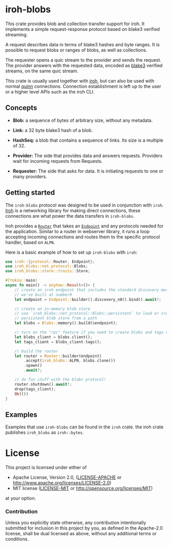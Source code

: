 # iroh-blobs

This crate provides blob and collection transfer support for iroh. It implements a simple request-response protocol based on blake3 verified streaming.

A request describes data in terms of blake3 hashes and byte ranges. It is possible to
request blobs or ranges of blobs, as well as collections.

The requester opens a quic stream to the provider and sends the request. The provider answers with the requested data, encoded as [blake3](https://github.com/BLAKE3-team/BLAKE3-specs/blob/master/blake3.pdf) verified streams, on the same quic stream.

This crate is usually used together with [iroh](https://crates.io/crates/iroh), but can also be used with normal [quinn](https://crates.io/crates/quinn) connections. Connection establishment is left up to the user or a higher level APIs such as the iroh CLI.

## Concepts

- **Blob:** a sequence of bytes of arbitrary size, without any metadata.

- **Link:** a 32 byte blake3 hash of a blob.

- **HashSeq:** a blob that contains a sequence of links. Its size is a multiple of 32.

- **Provider:** The side that provides data and answers requests. Providers wait for incoming requests from Requests.

- **Requester:** The side that asks for data. It is initiating requests to one or many providers.


## Getting started

The `iroh-blobs` protocol was designed to be used in conjunction with `iroh`. [Iroh](https://docs.rs/iroh) is a networking library for making direct connections, these connections are what power the data transfers in `iroh-blobs`.

Iroh provides a [`Router`](https://docs.rs/iroh/latest/iroh/protocol/struct.Router.html) that takes an [`Endpoint`](https://docs.rs/iroh/latest/iroh/endpoint/struct.Endpoint.html) and any protocols needed for the application. Similar to a router in webserver library, it runs a loop accepting incoming connections and routes them to the specific protocol handler, based on `ALPN`.

Here is a basic example of how to set up `iroh-blobs` with `iroh`:

```rust
use iroh::{protocol::Router, Endpoint};
use iroh_blobs::net_protocol::Blobs;
use iroh_blobs::store::traits::Store;

#[tokio::main]
async fn main() -> anyhow::Result<()> {
    // create an iroh endpoint that includes the standard discovery mechanisms
    // we've built at number0
    let endpoint = Endpoint::builder().discovery_n0().bind().await?;

    // create an in-memory blob store
    // use `iroh_blobs::net_protocol::Blobs::persistent` to load or create a
    // persistent blob store from a path
    let blobs = Blobs::memory().build(&endpoint);

    // turn on the "rpc" feature if you need to create blobs and tags clients
    let blobs_client = blobs.client();
    let tags_client = blobs_client.tags();

    // build the router
    let router = Router::builder(endpoint)
        .accept(iroh_blobs::ALPN, blobs.clone())
        .spawn()
        .await?;

    // do fun stuff with the blobs protocol!
    router.shutdown().await?;
    drop(tags_client);
    Ok(())
}
```

## Examples

Examples that use `iroh-blobs` can be found in the `iroh` crate. the iroh crate publishes `iroh_blobs` as `iroh::bytes`.


# License

This project is licensed under either of

 * Apache License, Version 2.0, ([LICENSE-APACHE](LICENSE-APACHE) or
   <http://www.apache.org/licenses/LICENSE-2.0>)
 * MIT license ([LICENSE-MIT](LICENSE-MIT) or
   <http://opensource.org/licenses/MIT>)

at your option.

### Contribution

Unless you explicitly state otherwise, any contribution intentionally submitted
for inclusion in this project by you, as defined in the Apache-2.0 license,
shall be dual licensed as above, without any additional terms or conditions.
